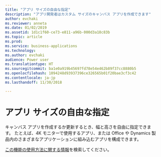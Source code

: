 ```yaml
---
title: "アプリ サイズの自由な指定"
description: "アプリ開発者はカスタム サイズのキャンバス アプリを作成できます"
author: evchaki
ms.reviewer: anneta
ms.date: 01/02/2019
ms.assetid: 1d1c1f60-ce73-e811-a96b-000d3a18c83b
ms.topic: article
ms.prod: 
ms.service: business-applications
ms.technology: 
ms.author: evchaki
audience: Power user
ms.translationtype: HT
ms.sourcegitcommit: ba1e0a919b45697fd78e54e462b89f37cc8880b5
ms.openlocfilehash: 1094248d93937396ce326565b01f20bae3cf3c42
ms.contentlocale: ja-jp
ms.lasthandoff: 11/30/2018

---
```

# <a name="choose-your-own-size-of-app"></a>アプリ サイズの自由な指定




キャンバス アプリを作成するか更新するとき、幅と高さを自由に指定できます。 たとえば、4K モニターで使用するアプリ、または Office や Dynamics 製品内のさまざまなアプリケーションに組み込むアプリを構成できます。

[この機能の使用方法に関する情報](https://docs.microsoft.com/powerapps/maker/canvas-apps/set-aspect-ratio-portrait-landscape)を検索してください。
